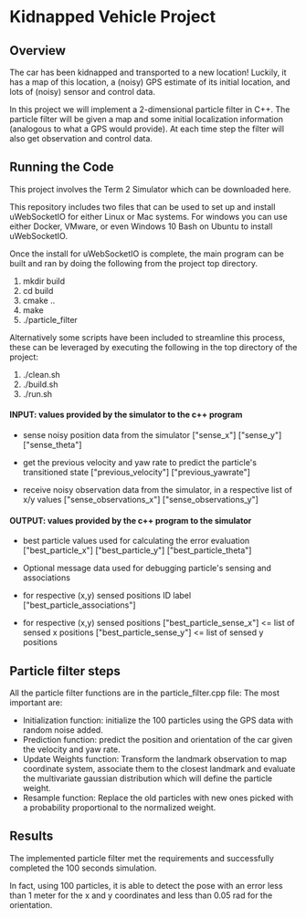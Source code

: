 # Kidnapped Vehicle Project
## Overview 
The car has been kidnapped and transported to a new location! Luckily, it has a map of this location, a (noisy) GPS estimate of its initial location, and lots of (noisy) sensor and control data.

In this project we will implement a 2-dimensional particle filter in C++. The particle filter will be given a map and some initial localization information (analogous to what a GPS would provide). At each time step the filter will also get observation and control data. 

## Running the Code 
This project involves the Term 2 Simulator which can be downloaded here.

This repository includes two files that can be used to set up and install uWebSocketIO for either Linux or Mac systems. For windows you can use either Docker, VMware, or even Windows 10 Bash on Ubuntu to install uWebSocketIO.

Once the install for uWebSocketIO is complete, the main program can be built and ran by doing the following from the project top directory. 
1. mkdir build 
2. cd build 
3. cmake .. 
4. make 
5. ./particle_filter

Alternatively some scripts have been included to streamline this process, these can be leveraged by executing the following in the top directory of the project: 
1. ./clean.sh 
2. ./build.sh 
3. ./run.sh


#### INPUT: values provided by the simulator to the c++ program

* sense noisy position data from the simulator
["sense_x"]
["sense_y"]
["sense_theta"]

* get the previous velocity and yaw rate to predict the particle's transitioned state
["previous_velocity"]
["previous_yawrate"]

* receive noisy observation data from the simulator, in a respective list of x/y values
["sense_observations_x"]
["sense_observations_y"]

#### OUTPUT: values provided by the c++ program to the simulator

* best particle values used for calculating the error evaluation
["best_particle_x"]
["best_particle_y"]
["best_particle_theta"]

* Optional message data used for debugging particle's sensing and associations

* for respective (x,y) sensed positions ID label
["best_particle_associations"]

* for respective (x,y) sensed positions
["best_particle_sense_x"] <= list of sensed x positions
["best_particle_sense_y"] <= list of sensed y positions


## Particle filter steps
All the particle filter functions are in the particle_filter.cpp file: The most important are: 
* Initialization function: initialize the 100 particles using the GPS data with random noise added. 
* Prediction function: predict the position and orientation of the car given the velocity and yaw rate. 
* Update Weights function: Transform the landmark observation to map coordinate system, associate them to the closest landmark and evaluate the multivariate gaussian distribution which will define the particle weight. 
* Resample function: Replace the old particles with new ones picked with a probability proportional to the normalized weight.

## Results 
The implemented particle filter met the requirements and successfully completed the 100 seconds simulation.

In fact, using 100 particles, it is able to detect the pose with an error less than 1 meter for the x and y coordinates and less than 0.05 rad for the orientation.
